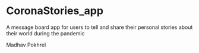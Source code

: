 # CoronaStories_app
A message board app for users to tell and share their personal stories about their world during the pandemic

Madhav Pokhrel
